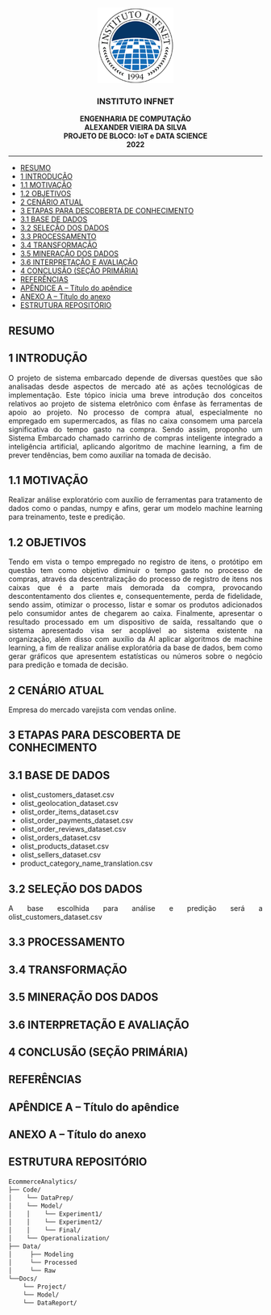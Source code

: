 <p align="center">
 <img src="https://github.com/AlexanderVieira/EcommerceAnalytics/blob/master/infnet.png" width="150" >
</p>

  <h3 align="center">INSTITUTO INFNET</h3>

  <p align="center">
    <strong>ENGENHARIA DE COMPUTAÇÃO</strong>
    <br>
    <strong>ALEXANDER VIEIRA DA SILVA</strong>
    <br>
    <strong>PROJETO DE BLOCO: IoT e DATA SCIENCE</strong>
    <br>
    <strong>2022</strong>
  </p>
</p>

****

- [RESUMO](#resumo)
- [1 INTRODUÇÃO](#1-introdução)
- [1.1 MOTIVAÇÃO](#11-motivação)
- [1.2 OBJETIVOS](#12-objetivos)
- [2 CENÁRIO ATUAL](#2-cenário-atual)
- [3 ETAPAS PARA DESCOBERTA DE CONHECIMENTO](#3-etapas-para-descoberta-de-conhecimento)
- [3.1 BASE DE DADOS](#31-base-de-dados)
- [3.2 SELEÇÃO DOS DADOS](#32-seleção-dos-dados)
- [3.3 PROCESSAMENTO](#33-processamento)
- [3.4 TRANSFORMAÇÃO](#34-transformação)
- [3.5 MINERAÇÃO DOS DADOS](#35-mineração-dos-dados)
- [3.6 INTERPRETAÇÃO E AVALIAÇÃO](#36-interpretação-e-avaliação)
- [4 CONCLUSÃO (SEÇÃO PRIMÁRIA)](#4-conclusão-seção-primária)
- [REFERÊNCIAS](#referências)
- [APÊNDICE A – Título do apêndice](#apêndice-a--título-do-apêndice)
- [ANEXO A – Título do anexo](#anexo-a--título-do-anexo)
- [ESTRUTURA REPOSITÓRIO](#estrutura-repositório)

## RESUMO

## 1 INTRODUÇÃO

<p style='text-align: justify;'>O projeto de sistema embarcado depende de diversas questões que são analisadas desde aspectos de mercado até as ações tecnológicas de implementação. Este tópico inicia uma breve introdução dos conceitos relativos ao projeto de sistema eletrônico com ênfase às ferramentas de apoio ao projeto. No processo de compra atual, especialmente no empregado em supermercados, as filas no caixa consomem uma parcela significativa do tempo gasto na compra. Sendo assim, proponho um Sistema Embarcado chamado carrinho de compras inteligente integrado a inteligência artificial, aplicando algoritmo de machine learning, a fim de prever tendências, bem como auxiliar na tomada de decisão.</p>

## 1.1 MOTIVAÇÃO

<p style='text-align: justify;'>Realizar análise exploratório com auxílio de ferramentas para tratamento de dados como o pandas, numpy e afins, gerar um modelo machine learning para treinamento, teste e predição.</p>

## 1.2 OBJETIVOS

<p style='text-align: justify;'>Tendo em vista o tempo empregado no registro de itens, o protótipo em questão tem como objetivo diminuir o tempo gasto no processo de compras, através da descentralização do processo de registro de itens nos caixas que é a parte mais demorada da compra, provocando descontentamento dos clientes e, consequentemente, perda de fidelidade, sendo assim, otimizar o processo, listar e somar os produtos adicionados pelo consumidor antes de chegarem ao caixa. Finalmente, apresentar o resultado processado em um dispositivo de saída, ressaltando que o sistema apresentado visa ser acoplável ao sistema existente na organização, além disso com auxílio da AI aplicar algoritmos de machine learning, a fim de realizar análise exploratória da base de dados, bem como gerar gráficos que apresentem estatísticas ou números sobre o negócio para predição e tomada de decisão.</p>

## 2 CENÁRIO ATUAL

Empresa do mercado varejista com vendas online. 

## 3 ETAPAS PARA DESCOBERTA DE CONHECIMENTO

## 3.1 BASE DE DADOS

- olist_customers_dataset.csv
- olist_geolocation_dataset.csv
- olist_order_items_dataset.csv
- olist_order_payments_dataset.csv
- olist_order_reviews_dataset.csv
- olist_orders_dataset.csv
- olist_products_dataset.csv
- olist_sellers_dataset.csv
- product_category_name_translation.csv
  
## 3.2 SELEÇÃO DOS DADOS

<p style='text-align: justify;'>A base escolhida para análise e predição será a olist_customers_dataset.csv</p>

## 3.3 PROCESSAMENTO

## 3.4 TRANSFORMAÇÃO

## 3.5 MINERAÇÃO DOS DADOS

## 3.6 INTERPRETAÇÃO E AVALIAÇÃO

## 4 CONCLUSÃO (SEÇÃO PRIMÁRIA)

## REFERÊNCIAS

## APÊNDICE A – Título do apêndice

## ANEXO A – Título do anexo

## ESTRUTURA REPOSITÓRIO

```text
EcommerceAnalytics/
├── Code/
│    └── DataPrep/
│    └── Model/
│    │    └── Experiment1/
│    │    └── Experiment2/
│    │    └── Final/
│    └── Operationalization/
├── Data/
│     ├── Modeling
│     └── Processed
│     └── Raw
└──Docs/
    └── Project/
    └── Model/
    └── DataReport/    
```